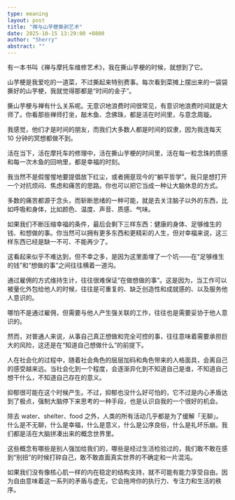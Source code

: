 ```yaml
---
type: meaning
layout: post
title: "禅与山芋梗撕剥艺术"
date: 2025-10-15 13:29:00 +0800
author: "Sherry"
abstract: ""
---
```


有一本书叫《禅与摩托车维修艺术》，我在撕山芋梗的时候，就想到了它。

山芋梗是我爱吃的一道菜，不过撕起来特别费事。每次看到菜摊上摆出来的一袋袋撕好的山芋梗，我就觉得那都是“时间的金子”。

撕山芋梗与禅有什么关系呢。无意识地浪费时间很常见，有意识地浪费时间就是大师了。你看那些禅师打坐，敲木鱼、念佛珠，都是活在时间里，与意念周璇。

我感觉，他们才是时间的朋友，而我们大多数人都是时间的奴隶，因为我连每天 10 分钟的冥想都做不到。

活在当下，活在摩托车的修理中，活在撕山芋梗的时间里，活在每一粒念珠的质感和每一次木鱼的回响里，都是幸福的时刻。

我当然不是假惺惺地要提倡放下红尘，或者拥趸现今的“躺平哲学”。我只是想打开一个对抗烦闷、焦虑和痛苦的思路。你也可以把它当成一种让大脑休息的方式。

多数的痛苦都源于念头，而斩断思绪的一种可能，就是去关注脑子以外的东西，比如呼吸和身体，比如颜色、温度、声音、质感、气味。

如果我们不断压缩幸福的条件，最后会剩下三样东西：健康的身体、足够维生的钱、和想做的事。你当然可以拥有更多东西和更精彩的人生，但对幸福来说，这三样东西已经是缺一不可、不能再少了。

这看起来似乎不难达到，但不幸之多，是因为这里面埋了一个坑——在“足够维生的钱”和“想做的事”之间往往横着一道沟。

通过雇佣的方式维持生计，往往很难保证“在做想做的事”。这是因为，当工作可以被量化外包给他人的时候，往往是可重复的、缺乏创造性和成就感的、以及服务他人意识的。

哪怕不是通过雇佣，但需要与他人产生强关联的工作，往往也是需要妥协于他人意识的。

然而，对普通人来说，从事自己真正想做和完全可控的事，往往意味着需要承担巨大的风险，这还是在“知道自己想做什么”的前提下。

人在社会化的过程中，随着社会角色的层层加码和角色带来的人格面具，会离自己的感受越来远。当社会化到一个程度，会逐渐异化到不知道自己是谁，不知道自己想干什么，不知道自己存在的意义。

抑郁很可能在这个时候产生。不过，抑郁也没什么好可怕的，它不过是内心矛盾达到了极点，强制大脑停下来思考的一种手段，也是认识自我的一个很好的机会。

除去 water、shelter、food 之外，人类的所有活动几乎都是为了缓解「无聊」。什么是不无聊，什么是幸福，什么是意义，什么是公序良俗，什么是礼坏乐崩。我们都是活在大脑拼凑出来的概念世界里。

这些概念有哪些是别人强加给我们的，哪些是经过生活检验过的，我们敢不敢在感到“别扭”的时候打碎自己，敢不敢直面真实世界的不确定和一片混沌。

如果我们没有像核心肌一样的内在稳定的结构支持，就不可能有能力享受自由。因为自由意味着这一系列的矛盾与虚无，它会拖垮你的执行力、专注力和生活的秩序。